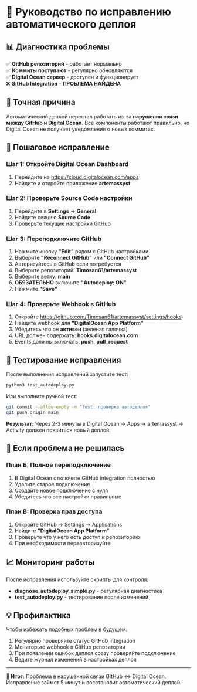 # 🔧 Руководство по исправлению автоматического деплоя

## 📊 Диагностика проблемы

✅ **GitHub репозиторий** - работает нормально  
✅ **Коммиты поступают** - регулярно обновляются  
✅ **Digital Ocean сервер** - доступен и функционирует  
❌ **GitHub Integration** - **ПРОБЛЕМА НАЙДЕНА**

## 🎯 Точная причина

Автоматический деплой перестал работать из-за **нарушения связи между GitHub и Digital Ocean**. Все компоненты работают правильно, но Digital Ocean не получает уведомления о новых коммитах.

## 🔧 Пошаговое исправление

### Шаг 1: Откройте Digital Ocean Dashboard
1. Перейдите на https://cloud.digitalocean.com/apps
2. Найдите и откройте приложение **artemassyst**

### Шаг 2: Проверьте Source Code настройки
1. Перейдите в **Settings** → **General**
2. Найдите секцию **Source Code**
3. Проверьте текущие настройки GitHub

### Шаг 3: Переподключите GitHub
1. Нажмите кнопку **"Edit"** рядом с GitHub настройками
2. Выберите **"Reconnect GitHub"** или **"Connect GitHub"**
3. Авторизуйтесь в GitHub если потребуется
4. Выберите репозиторий: **Timosan61/artemassyst**
5. Выберите ветку: **main**
6. **ОБЯЗАТЕЛЬНО** включите **"Autodeploy: ON"**
7. Нажмите **"Save"**

### Шаг 4: Проверьте Webhook в GitHub
1. Откройте https://github.com/Timosan61/artemassyst/settings/hooks
2. Найдите webhook для **"DigitalOcean App Platform"**
3. Убедитесь что он **активен** (зеленая галочка)
4. URL должен содержать: **hooks.digitalocean.com**
5. Events должны включать: **push**, **pull_request**

## 🧪 Тестирование исправления

После выполнения исправлений запустите тест:

```bash
python3 test_autodeploy.py
```

Или выполните ручной тест:

```bash
git commit --allow-empty -m "test: проверка автодеплоя"
git push origin main
```

**Результат:** Через 2-3 минуты в Digital Ocean → Apps → artemassyst → Activity должен появиться новый деплой.

## 🚨 Если проблема не решилась

### План Б: Полное переподключение
1. В Digital Ocean отключите GitHub integration полностью
2. Удалите старое подключение
3. Создайте новое подключение с нуля
4. Убедитесь что все настройки правильные

### План В: Проверка прав доступа
1. Откройте GitHub → Settings → Applications
2. Найдите **"DigitalOcean App Platform"**
3. Проверьте что у него есть доступ к репозиторию
4. При необходимости переавторизуйте

## 📈 Мониторинг работы

После исправления используйте скрипты для контроля:

- **diagnose_autodeploy_simple.py** - регулярная диагностика
- **test_autodeploy.py** - тестирование после изменений

## 💡 Профилактика

Чтобы избежать подобных проблем в будущем:

1. Регулярно проверяйте статус GitHub integration
2. Мониторьте webhook в GitHub репозитории  
3. При появлении ошибок деплоя сразу проверяйте подключение
4. Ведите журнал изменений в настройках деплоя

---

**🎯 Итог:** Проблема в нарушенной связи GitHub ↔ Digital Ocean. Исправление займет 5 минут и восстановит автоматический деплой.